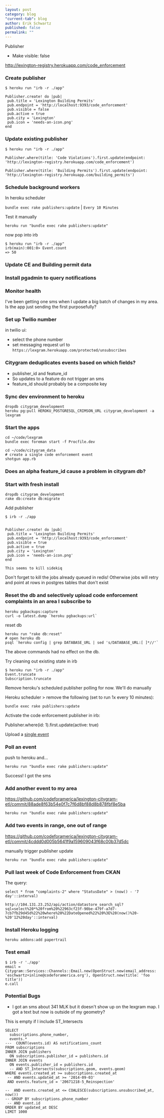 ```yaml
---
layout: post
category: blog
"current-tab": blog
author: Erik Schwartz
published: false
permalink: ""
---
```



Publisher
* Make visible: false

http://lexington-registry.herokuapp.com/code_enforcement

### Create publisher

```
$ heroku run "irb -r ./app"

Publisher.create! do |pub|
 pub.title = 'Lexington Building Permits'
 pub.endpoint = 'http://localhost:9393/code_enforcement'
 pub.visible = false
 pub.active = true
 pub.city = 'Lexington'
 pub.icon = 'needs-an-icon.png'
end
```

### Update existing publisher

```
$ heroku run "irb -r ./app"

Publisher.where(title: 'Code Violations').first.update(endpoint: 'http://lexington-registry.herokuapp.com/code_enforcement')

Publisher.where(title: 'Building Permits').first.update(endpoint: 'http://lexington-registry.herokuapp.com/building_permits')
```

### Schedule background workers

In heroku scheduler

`bundle exec rake publishers:update` | `Every 10 Minutes`

Test it manually

`heroku run "bundle exec rake publishers:update"`

now pop into irb

```
$ heroku run "irb -r ./app"
irb(main):001:0> Event.count
=> 50
```

### Update CE and Building permit data


### Install pgadmin to query notifications

### Monitor health

I've been getting one sms when I update a big batch of changes in my area.
Is the app just sending the first purposefully?

### Set up Twilio number

in twilio ui:
* select the phone number
* set messaging request url to `https://lexgram.herokuapp.com/protected/unsubscribes`

### Citygram deduplicates events based on which fields?

* publisher_id and feature_id
* So updates to a feature do not trigger an sms
* feature_id should probably be a composite key

### Sync dev environment to heroku

```
dropdb citygram_development
heroku pg:pull HEROKU_POSTGRESQL_CRIMSON_URL citygram_development -a lexgram
```

### Start the apps
```
cd ~/code/lexgram
bundle exec foreman start -f Procfile.dev
```

```
cd ~/code/citygram_data
# create a single code enforcement event
shotgun app.rb
```

### Does an alpha feature_id cause a problem in citygram db?

### Start with fresh install

```
dropdb citygram_development
rake db:create db:migrate
```

Add publisher

```
$ irb -r ./app


Publisher.create! do |pub|
 pub.title = 'Lexington Building Permits'
 pub.endpoint = 'http://localhost:9393/code_enforcement'
 pub.visible = true
 pub.active = true
 pub.city = 'Lexington'
 pub.icon = 'needs-an-icon.png'
end

This seems to kill sidekiq
```


Don't forget to kill the jobs already queued in redis! Otherwise jobs will retry and point at rows in postgres tables that don't exist

### Reset the db and selectively upload code enforcement complaints in an area I subscribe to

```
heroku pgbackups:capture
curl -o latest.dump `heroku pgbackups:url`
````

reset db

```
heroku run "rake db:reset"
# open heroku db
psql `heroku config | grep DATABASE_URL | sed 's/DATABASE_URL:[ ]*//'`
```

The above commands had no effect on the db.

Try cleaning out existing state in irb

```
$ heroku run "irb -r ./app"
Event.truncate
Subscription.truncate
```

Remove heroku's scheduled publisher polling for now. We'll do manually

Heroku scheduler > remove the following (set to run 1x every 10 minutes):

```
bundle exec rake publishers:update
```

Activate the code enforcement publisher in irb:

Publisher.where(id: 1).first.update(active: true)

Upload a [single event](https://github.com/codeforamerica/lexington-citygram-etl/commit/c9c2e0e4a9d1f50e39bac0351fad2a9d7b2a661e)

### Poll an event

push to heroku and...

```
heroku run "bundle exec rake publishers:update"
```

Success! I got the sms

### Add another event to my area

https://github.com/codeforamerica/lexington-citygram-etl/commit/88ade8f63b54e0f7c7f6d8bf88d8b878fbf8e5ba


```
heroku run "bundle exec rake publishers:update"
```

### Add two events in range, one out of range

https://github.com/codeforamerica/lexington-citygram-etl/commit/4cddd0d005b5641f9a159609043f68c00b37d5dc

manually trigger publisher update

```
heroku run "bundle exec rake publishers:update"
```

### Pull last week of Code Enforcement from CKAN

The query:

```
select * from "complaints-2" where "StatusDate" > (now() - '7 day'::interval)

http://104.131.23.252/api/action/datastore_search_sql?sql=select%20*%20from%20%22963cf23f-90be-479f-a7d7-7cb7fb29d45d%22%20where%20%22DateOpened%22%20%3E%20(now()%20-%20'12%20day'::interval)
```

### Install Heroku logging

```
heroku addons:add papertrail
```

### Test email

```
$ irb -r './app'
email = Citygram::Services::Channels::Email.new(OpenStruct.new(email_address: 'eschwartz+inline@codeforamerica.org'), OpenStruct.new(title: 'foo title'))
e.call
```

### Potential Bugs

* I got an sms about 341 MLK but it doesn't show up on the lexgram map. I got a text but now is outside of my geometry?

This is empty if I include ST_Intersects
```
SELECT
  subscriptions.phone_number,
  events.*
---  COUNT(events.id) AS notifications_count
FROM subscriptions
INNER JOIN publishers
  ON subscriptions.publisher_id = publishers.id
INNER JOIN events
  ON events.publisher_id = publishers.id
  -- AND ST_Intersects(subscriptions.geom, events.geom)
WHERE events.created_at >= subscriptions.created_at
 -- AND events.updated_at >= '2014-09-03'
 AND events.feature_id = '20671218-5_Reinspection'

--  AND events.created_at <= COALESCE(subscriptions.unsubscribed_at, now())
-- GROUP BY subscriptions.phone_number
 -- AND event.id
ORDER BY updated_at DESC
LIMIT 1000
```

